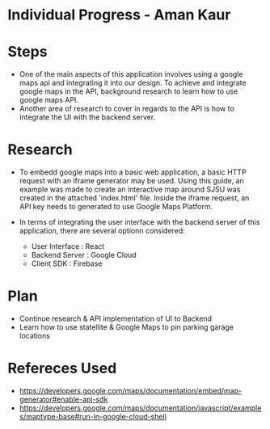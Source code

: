 # Individual Progress - Aman Kaur

# **Steps**
- One of the main aspects of this application involves using a google maps api and integrating it into our design. To achieve and integrate google maps in the API, background research to learn how to use google maps API.
- Another area of research to cover in regards to the API is how to integrate the UI with the backend server.

# **Research**
- To embedd google maps into a basic web application, a basic HTTP request with an iframe generator may be used. Using this guide, an example was made to create an interactive map around SJSU was created in the attached 'index.html' file. Inside the iframe request, an API key needs to generated to use Google Maps Platform. 

  
- In terms of integrating the user interface with the backend server of this application, there are several optionn considered:
   -  User Interface : React
   -  Backend Server : Google Cloud
   -  Client SDK     : Firebase
  
# **Plan**
- Continue research & API implementation of UI to Backend
- Learn how to use statellite & Google Maps to pin parking garage locations

# **Refereces Used**
- https://developers.google.com/maps/documentation/embed/map-generator#enable-api-sdk  
- https://developers.google.com/maps/documentation/javascript/examples/maptype-base#run-in-google-cloud-shell
